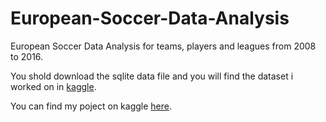 # European-Soccer-Data-Analysis
European Soccer Data Analysis for teams, players and leagues from 2008 to 2016.


You shold download the sqlite data file and you will find the dataset i worked on in [kaggle](https://www.kaggle.com/hugomathien/soccer).

You can find my poject on kaggle [here](https://www.kaggle.com/code/mohamedhassan1911/european-soccer-data-analysis).
